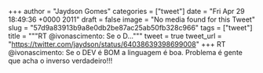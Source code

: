 
+++
author = "Jaydson Gomes"
categories = ["tweet"]
date = "Fri Apr 29 18:49:36 +0000 2011"
draft = false
image = "No media found for this Tweet"
slug = "57d9a83913b9a8e0db2be87ac25ab50fb328c966"
tags = ["tweet"]
title = """RT @ivonascimento: Se o D..."""
tweet = true
tweet_url = "https://twitter.com/jaydson/status/64038639398699008"
+++
RT @ivonascimento: Se o DEV é BOM a linguagem é boa. Problema é gente que acha o inverso verdadeiro!!!
